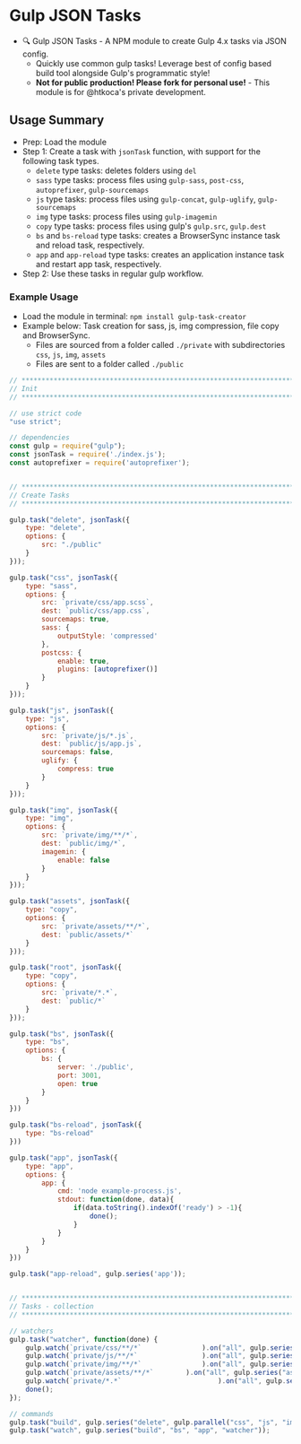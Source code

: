 # Gulp JSON Tasks
- 🔍 Gulp JSON Tasks - A NPM module to create Gulp 4.x tasks via JSON config.
  - Quickly use common gulp tasks! Leverage best of config based build tool alongside Gulp's programmatic style!
  - **Not for public production! Please fork for personal use!** - This module is for @htkoca's private development.

## Usage Summary
- Prep: Load the module
- Step 1: Create a task with `jsonTask` function, with support for the following task types.
	- `delete` type tasks: deletes folders using `del`
	- `sass` type tasks: process files using `gulp-sass`, `post-css`, `autoprefixer`, `gulp-sourcemaps`
	- `js` type tasks: process files using `gulp-concat`, `gulp-uglify`, `gulp-sourcemaps`
	- `img` type tasks: process files using `gulp-imagemin`
	- `copy` type tasks: process files using gulp's `gulp.src`, `gulp.dest`
	- `bs` and `bs-reload` type tasks: creates a BrowserSync instance task and reload task, respectively.
	- `app` and `app-reload` type tasks: creates an application instance task and restart app task, respectively.
- Step 2: Use these tasks in regular gulp workflow.

### Example Usage
- Load the module in terminal: `npm install gulp-task-creator`
- Example below: Task creation for sass, js, img compression, file copy and BrowserSync.
	- Files are sourced from a folder called `./private` with subdirectories `css`, `js`, `img`, `assets`
	- Files are sent to a folder called `./public`

```js
// ****************************************************************************************************
// Init
// ****************************************************************************************************

// use strict code
"use strict";

// dependencies
const gulp = require("gulp");
const jsonTask = require('./index.js');
const autoprefixer = require('autoprefixer');


// ****************************************************************************************************
// Create Tasks
// ****************************************************************************************************

gulp.task("delete", jsonTask({
	type: "delete",
	options: {
		src: "./public"
	}
}));

gulp.task("css", jsonTask({
	type: "sass",
	options: {
		src: `private/css/app.scss`,
		dest: `public/css/app.css`,
		sourcemaps: true,
		sass: { 
			outputStyle: 'compressed' 
		},
		postcss: { 
			enable: true, 
			plugins: [autoprefixer()] 
		}
	}
}));

gulp.task("js", jsonTask({
	type: "js",
	options: {
		src: `private/js/*.js`,
		dest: `public/js/app.js`,
		sourcemaps: false,
		uglify: { 
			compress: true 
		}
	}
}));

gulp.task("img", jsonTask({
	type: "img",
	options: {
		src: `private/img/**/*`,
		dest: `public/img/*`,
		imagemin: { 
			enable: false 
		}
	}
}));

gulp.task("assets", jsonTask({
	type: "copy",
	options: {
		src: `private/assets/**/*`,
		dest: `public/assets/*`
	}
}));

gulp.task("root", jsonTask({
	type: "copy",
	options: {
		src: `private/*.*`,
		dest: `public/*`
	}
}));

gulp.task("bs", jsonTask({
	type: "bs",
	options: {
		bs: {
			server: './public', 
			port: 3001, 
			open: true 
		}
	}
}))

gulp.task("bs-reload", jsonTask({
	type: "bs-reload"
}))

gulp.task("app", jsonTask({
	type: "app",
	options: {
		app: {
			cmd: 'node example-process.js',
			stdout: function(done, data){
				if(data.toString().indexOf('ready') > -1){
					done();
				}
			}
		}
	}
}))

gulp.task("app-reload", gulp.series('app'));


// ****************************************************************************************************
// Tasks - collection
// ****************************************************************************************************

// watchers
gulp.task("watcher", function(done) {
	gulp.watch(`private/css/**/*`				).on("all", gulp.series("css"));
	gulp.watch(`private/js/**/*`				).on("all", gulp.series("js", "bs-reload"));
	gulp.watch(`private/img/**/*`				).on("all", gulp.series("img", "bs-reload"));
	gulp.watch(`private/assets/**/*`		).on("all", gulp.series("assets", "bs-reload"));
	gulp.watch(`private/*.*`						).on("all", gulp.series("root", "app-reload", "bs-reload"));
	done();
});

// commands
gulp.task("build", gulp.series("delete", gulp.parallel("css", "js", "img", "assets", "root")));
gulp.task("watch", gulp.series("build", "bs", "app", "watcher"));
```